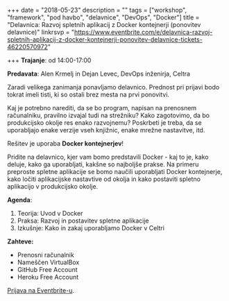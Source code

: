 +++
date = "2018-05-23"
description = ""
tags = ["workshop", "framework", "pod havbo", "delavnice", "DevOps", "Docker"]
title = "Delavnica: Razvoj spletnih aplikacij z Docker kontejnerji (ponovitev delavnice)"
linkrsvp = "https://www.eventbrite.com/e/delavnica-razvoj-spletnih-aplikacij-z-docker-kontejnerji-ponovitev-delavnice-tickets-46220570972"

+++
**Trajanje**: od 14:00-17:00

**Predavata**: Alen Krmelj in Dejan Levec, DevOps inženirja, Celtra

Zaradi velikega zanimanja ponavljamo delavnico. Prednost pri prijavi bodo tokrat imeli tisti, ki so ostali brez mesta na prvi ponovitvi.

Kaj je potrebno narediti, da se bo program, napisan na prenosnem računalniku,
pravilno izvajal tudi na strežniku? Kako zagotovimo, da bo produkcijsko okolje
res enako razvojnemu? Poskrbeti je treba, da se uporabljajo enake verzije vseh knjižnic,
enake mrežne nastavitve, itd.

Rešitev je uporaba **Docker kontejnerjev**!

Pridite na delavnico, kjer vam bomo predstavili Docker - kaj to je, kako deluje, kako ga uporabljati,
kakšne so najboljše prakse. Na primeru preproste spletne aplikacije
se bomo naučili uporabljati Docker kontejnerje, kako ločiti aplikacijske
nastavtive od okolja in kako postaviti spletno aplikacijo v produkcijsko okolje.

<!--more-->

**Agenda**:

1. Teorija: Uvod v Docker
2. Praksa: Razvoj in postavitev spletne aplikacije
3. Izkušnje: Kako in zakaj uporabljamo Docker v Celtri

**Zahteve:**

- Prenosni računalnik
- Nameščen VirtualBox
- GitHub Free Account
- Heroku Free Account

[Prijava na Eventbrite-u](https://www.eventbrite.com/e/delavnica-razvoj-spletnih-aplikacij-z-docker-kontejnerji-ponovitev-delavnice-tickets-46220570972).

